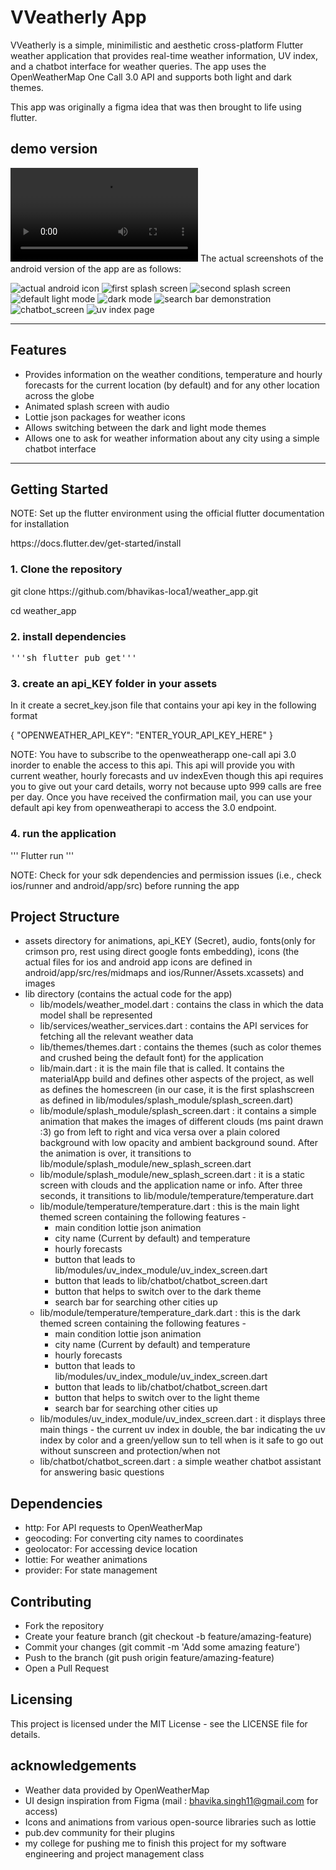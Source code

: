 # VVeatherly App
<p>
VVeatherly is a simple, minimilistic and aesthetic cross-platform Flutter weather application that provides real-time weather information, UV index, and a chatbot interface for weather queries. The app uses the OpenWeatherMap One Call 3.0 API and supports both light and dark themes. </p>
<p> This app was originally a figma idea that was then brought to life using flutter. 
</p>

## demo version
<video controls src="demo.mp4" title="Title"></video>
The actual screenshots of the android version of the app are as follows: 

![actual android icon](actual_icon.jpg)
![first splash screen](splash_screen_withaudio.jpg)
![second splash screen](main_screen.jpg)
![default light mode](light_mode.jpg)
![dark mode](dark_mode.jpg)
![search bar demonstration](search_bar.jpg)
![chatbot_screen](chatbot_screen.jpg)
![uv index page](uv_index.jpg)


---

## Features
- Provides information on the weather conditions, temperature and hourly forecasts for the current location (by default) and for any other location across the globe
- Animated splash screen with audio
- Lottie json packages for weather icons 
- Allows switching between the dark and light mode themes 
- Allows one to ask for weather information about any city using a simple chatbot interface
---

## Getting Started
NOTE: Set up the flutter environment using the official flutter documentation for installation 
<p> https://docs.flutter.dev/get-started/install </p>

### 1. Clone the repository

<p> git clone https://github.com/bhavikas-loca1/weather_app.git </p>
<p> cd weather_app </p>


### 2. install dependencies 
<pre>
'''sh flutter pub get''' </pre>

### 3. create an api_KEY folder in your assets 
In it create a secret_key.json file that contains your api key in the following format
<p>
{
    "OPENWEATHER_API_KEY": "ENTER_YOUR_API_KEY_HERE"
  }
</p>
<p> NOTE: You have to subscribe to the openweatherapp one-call api 3.0 inorder to enable the access to this api. This api will provide you with current weather, hourly forecasts and uv indexEven though this api requires you to give out your card details, worry not because upto 999 calls are free per day. Once you have received the confirmation mail, you can use your default api key from openweatherapi to access the 3.0 endpoint. </p>

### 4. run the application
'''
Flutter run 
'''
<p> NOTE: Check for your sdk dependencies and permission issues (i.e., check ios/runner and android/app/src) before running the app </p>

## Project Structure 
- assets directory for animations, api_KEY (Secret), audio, fonts(only for crimson pro, rest using direct google fonts embedding), icons (the actual files for ios and android app icons are defined in android/app/src/res/midmaps and ios/Runner/Assets.xcassets) and images
- lib directory (contains the actual code for the app)
    - lib/models/weather_model.dart : contains the class in which the data model shall be represented 
    - lib/services/weather_services.dart : contains the API services for fetching all the relevant weather data
    - lib/themes/themes.dart : contains the themes (such as color themes and crushed being the default font) for the application
    - lib/main.dart : it is the main file that is called. It contains the materialApp build and defines other aspects of the project, as well as defines the homescreen (in our case, it is the first splashscreen as defined in lib/modules/splash_module/splash_screen.dart)
    - lib/module/splash_module/splash_screen.dart : it contains a simple animation that makes the images of different clouds (ms paint drawn :3) go from left to right and vica versa over a plain colored background with low opacity and ambient background sound. After the animation is over, it transitions to lib/module/splash_module/new_splash_screen.dart
    - lib/module/splash_module/new_splash_screen.dart : it is a static screen with clouds and the application name or info. After three seconds, it transitions to lib/module/temperature/temperature.dart
    - lib/module/temperature/temperature.dart : this is the main light themed screen containing the following features -
        - main condition lottie json animation
        - city name (Current by default) and temperature 
        - hourly forecasts
        - button that leads to lib/modules/uv_index_module/uv_index_screen.dart 
        - button that leads to lib/chatbot/chatbot_screen.dart
        - button that helps to switch over to the dark theme
        - search bar for searching other cities up 
    - lib/module/temperature/temperature_dark.dart : this is the dark themed screen containing the following features -
        - main condition lottie json animation
        - city name (Current by default) and temperature 
        - hourly forecasts
        - button that leads to lib/modules/uv_index_module/uv_index_screen.dart 
        - button that leads to lib/chatbot/chatbot_screen.dart
        - button that helps to switch over to the light theme
        - search bar for searching other cities up 
    - lib/modules/uv_index_module/uv_index_screen.dart : it displays three main things - the current uv index in double, the bar indicating the uv index by color and a green/yellow sun to tell when is it safe to go out without sunscreen and protection/when not
    - lib/chatbot/chatbot_screen.dart : a simple weather chatbot assistant for answering basic questions 

## Dependencies 
- http: For API requests to OpenWeatherMap
- geocoding: For converting city names to coordinates
- geolocator: For accessing device location
- lottie: For weather animations
- provider: For state management

## Contributing
- Fork the repository
- Create your feature branch (git checkout -b feature/amazing-feature)
- Commit your changes (git commit -m 'Add some amazing feature')
- Push to the branch (git push origin feature/amazing-feature)
- Open a Pull Request

## Licensing
This project is licensed under the MIT License - see the LICENSE file for details.

## acknowledgements
- Weather data provided by OpenWeatherMap
- UI design inspiration from Figma (mail : bhavika.singh11@gmail.com for access)
- Icons and animations from various open-source libraries such as lottie 
- pub.dev community for their plugins 
- my college for pushing me to finish this project for my software engineering and project management class